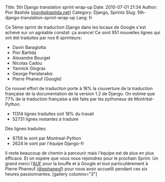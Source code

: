 Title: 5th Django translation sprint wrap-up
Date: 2010-07-01 21:34
Author: Pior Bastida (pior@pbastida.net)
Category: Django, Sprints
Slug: 5th-django-translation-sprint-wrap-up
Lang: fr

Ce 5ème sprint de traduction Django dans les locaux de Google s'est
achevé sur un agréable constat: ça avance! Ce sont 951 nouvelles lignes
qui ont été traduites par nos 6 sprinteurs:

-   Davin Baragiotta
-   Pior Bartida
-   Alexandre Bourget
-   Nicolas Cadou
-   Yannick Gingras
-   George Peristerakis
-   Pierre Phaneuf (Google)

Ce nouvel effort de traduction porte à 18% la couverture de la
traduction française de la documentation de la version 1.2 de Django. On
estime que 77% de la traduction française a été faite par les pythoneux
de Montréal-Python.

-   11314 lignes traduites soit 18% du travail
-   52731 lignes restantes à traduire

Dès lignes traduites:

-   8759 le sont par Montreal-Python
-   2624 le sont par l'équipe Django-fr

Il reste beaucoup de chemin à parcourir mais l'équipe est de plus en
plus éfficace. Et on espère que vous nous rejoindrez pour le prochain
Sprint. Un grand merci l'[AUF][] pour la bouffe et à Google et tout
particulièrement à Pierre Phaneuf ([@pphaneuf][]) pour nous avoir
accueilli pendant ces six heures passionnantes. [gallery columns="3"]

  [AUF]: http://auf.org
  [@pphaneuf]: http://twitter.com/pphaneuf
